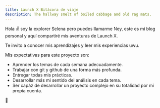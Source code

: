 ```yaml
---
title: Launch X Bitácora de viaje
description: The hallway smelt of boiled cabbage and old rag mats.
---
```


Hola ✌️  soy la explorer Selena pero puedes llamarme Ney, este es mi blog personal y aquí compartiré mis aventuras de Launch X.

Te invito a conocer mis aprendizajes y leer mis experiencias uwu.

Mis expectativas para este proyecto son:
- Aprender los temas de cada semana adecuadamente.
- Trabajar con git y github de una forma más profunda.
- Entregar todas mis prácticas.
- Desarrollar más mi sentido del análisis en cada tema.
- Ser capáz de desarrollar un proyecto complejo en su totalidad por mi propia cuenta.

🚀
